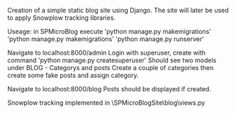 Creation of a simple static blog site using Django. The site will later be used to apply Snowplow tracking libraries.

Useage:
in SPMicroBlog execute  'python manage.py makemigrations'
			'python manage.py makemigrations'
			'python manage.py runserver'

Navigate to localhost:8000/admin
Login with superuser, create with command 'python manage.py createsuperuser'
Should see two models under BLOG - Categorys and posts
Create a couple of categories then create some fake posts and assign category.

Navigate to localhost:8000/blog
Posts should be displayed if created.

Snowplow tracking implemented in \SPMicroBlogSite\blog\views.py